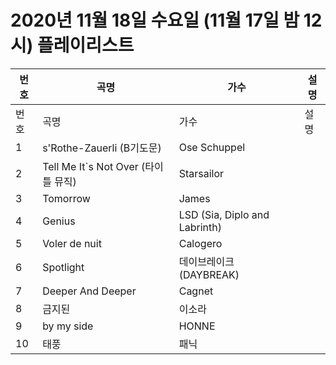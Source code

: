 # 2020년 11월 18일 수요일 (11월 17일 밤 12시) 플레이리스트

| 번호 | 곡명 | 가수 | 설명 |
|------|------|------|------|
| 번호 | 곡명 | 가수 | 설명 |
| 1 | s'Rothe-Zauerli (B기도문) | Ose Schuppel |  |
| 2 | Tell Me It`s Not Over (타이틀 뮤직) | Starsailor |  |
| 3 | Tomorrow | James |  |
| 4 | Genius | LSD (Sia, Diplo and Labrinth) |  |
| 5 | Voler de nuit | Calogero |  |
| 6 | Spotlight | 데이브레이크 (DAYBREAK) |  |
| 7 | Deeper And Deeper | Cagnet |  |
| 8 | 금지된 | 이소라 |  |
| 9 | by my side | HONNE |  |
| 10 | 태풍 | 패닉 |  |
